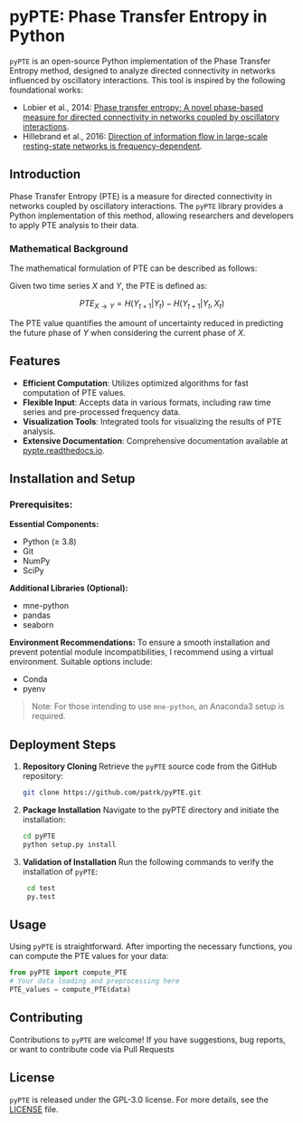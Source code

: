 # pyPTE: Phase Transfer Entropy in Python

`pyPTE` is an open-source Python implementation of the Phase Transfer Entropy method, designed to analyze directed connectivity in networks influenced by oscillatory interactions. This tool is inspired by the following foundational works:

- Lobier et al., 2014: [Phase transfer entropy: A novel phase-based measure for directed connectivity in networks coupled by oscillatory interactions](http://dx.doi.org/10.1016/j.neuroimage.2013.08.056).
- Hillebrand et al., 2016: [Direction of information flow in large-scale resting-state networks is frequency-dependent](http://dx.doi.org/10.1073/pnas.1515657113).

## Introduction

Phase Transfer Entropy (PTE) is a measure for directed connectivity in networks coupled by oscillatory interactions. The `pyPTE` library provides a Python implementation of this method, allowing researchers and developers to apply PTE analysis to their data.

### Mathematical Background


The mathematical formulation of PTE can be described as follows:

Given two time series $`X`$ and $`Y`$, the PTE is defined as:

$$PTE_{X \to Y} = H(Y_{t+1} | Y_t) - H(Y_{t+1} | Y_t, X_t)$$

The PTE value quantifies the amount of uncertainty reduced in predicting the future phase of $`Y`$ when considering the current phase of $`X`$.

## Features

- **Efficient Computation**: Utilizes optimized algorithms for fast computation of PTE values.
- **Flexible Input**: Accepts data in various formats, including raw time series and pre-processed frequency data.
- **Visualization Tools**: Integrated tools for visualizing the results of PTE analysis.
- **Extensive Documentation**: Comprehensive documentation available at [pypte.readthedocs.io](https://pypte.readthedocs.io).

## Installation and Setup

### Prerequisites:

**Essential Components:**
- Python (≥ 3.8)
- Git
- NumPy
- SciPy

**Additional Libraries (Optional):**
- mne-python
- pandas
- seaborn

**Environment Recommendations:**
To ensure a smooth installation and prevent potential module incompatibilities, I recommend using a virtual environment. Suitable options include:
- Conda
- pyenv

> Note: For those intending to use `mne-python`, an Anaconda3 setup is required.

## Deployment Steps

1. **Repository Cloning**
   Retrieve the `pyPTE` source code from the GitHub repository:
   ```bash
   git clone https://github.com/patrk/pyPTE.git
    ```

2. **Package Installation**
   Navigate to the pyPTE directory and initiate the installation:
   ```bash
   cd pyPTE
   python setup.py install
    ```

3. **Validation of Installation**
   Run the following commands to verify the installation of `pyPTE`:
   ```bash
    cd test
    py.test
    ```
   
## Usage
   Using `pyPTE` is straightforward. After importing the necessary functions, you can compute the PTE values for your data:
   ```python
   from pyPTE import compute_PTE 
   # Your data loading and preprocessing here
   PTE_values = compute_PTE(data)
   ```
    
## Contributing
Contributions to `pyPTE` are welcome! If you have suggestions, bug reports, or want to contribute code via Pull Requests

## License

`pyPTE` is released under the GPL-3.0 license. For more details, see the [LICENSE](https://github.com/patrk/pyPTE/blob/master/LICENSE) file.





